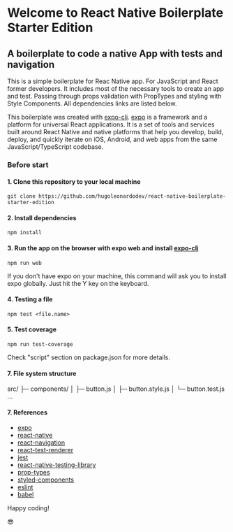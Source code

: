 # Welcome to React Native Boilerplate Starter Edition

## A boilerplate to code a native App with tests and navigation

This is a simple boilerplate for Reac Native app. For JavaScript and React former developers. It includes most of the necessary tools to create an app and test. Passing through props validation with PropTypes and styling with Style Components. All dependencies links are listed below.

This boilerplate was created with [expo-cli]('https://docs.expo.io/workflow/expo-cli/'). [expo]('https://docs.expo.io/') is a framework and a platform for universal React applications. It is a set of tools and services built around React Native and native platforms that help you develop, build, deploy, and quickly iterate on iOS, Android, and web apps from the same JavaScript/TypeScript codebase.

### Before start

#### 1. Clone this repository to your local machine

`git clone https://github.com/hugoleonardodev/react-native-boilerplate-starter-edition`

#### 2. Install dependencies

`npm install`

#### 3. Run the app on the browser with expo web and install [expo-cli]('https://docs.expo.io/workflow/expo-cli/')

`npm run web`

If you don't have expo on your machine, this command will ask you to install expo globally. Just hit the Y key on the keyboard.

#### 4. Testing a file

`npm test <file.name>`

#### 5. Test coverage

`npm run test-coverage`

Check "script" section on package.json for more details.

#### 7. File system structure

src/
├─ components/
│  ├─ button.js
│  ├─ button.style.js
│  └─ button.test.js
...

#### 7. References

* [expo]('https://docs.expo.io/')
* [react-native]('https://reactnative.dev/')
* [react-navigation]('https://reactnavigation.org/')
* [react-test-renderer]('https://www.npmjs.com/package/react-test-renderer/v/16.13.0')
* [jest]('https://jestjs.io/')
* [react-native-testing-library]('https://callstack.github.io/react-native-testing-library/')
* [prop-types]('https://www.npmjs.com/package/prop-types')
* [styled-components]('https://styled-components.com/')
* [eslint]('https://eslint.org/')
* [babel]('https://babeljs.io/')

Happy coding!

😎
